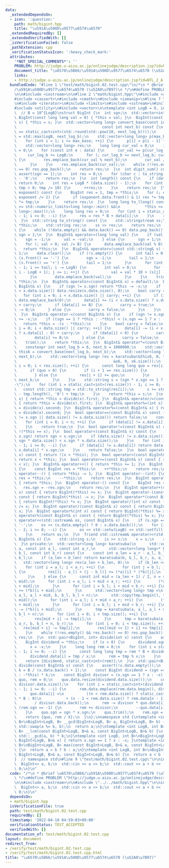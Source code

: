 ```yaml
---
data:
  _extendedDependsOn:
  - icon: ':question:'
    path: math/bigint.hpp
    title: "\u591A\u500D\u9577\u6574\u6570"
  _extendedRequiredBy: []
  _extendedVerifiedWith: []
  _isVerificationFailed: false
  _pathExtension: cpp
  _verificationStatusIcon: ':heavy_check_mark:'
  attributes:
    '*NOT_SPECIAL_COMMENTS*': ''
    PROBLEM: http://judge.u-aizu.ac.jp/onlinejudge/description.jsp?id=NTL_2_A
    document_title: "\u6570\u5B66/\u591A\u500D\u9577\u6574\u6570 (\u52A0\u7B97)"
    links:
    - http://judge.u-aizu.ac.jp/onlinejudge/description.jsp?id=NTL_2_A
  bundledCode: "#line 1 \"test/math/bigint.02.test.cpp\"\n/*\n * @brief \u6570\u5B66\
    /\u591A\u500D\u9577\u6574\u6570 (\u52A0\u7B97)\n */\n#define PROBLEM \"http://judge.u-aizu.ac.jp/onlinejudge/description.jsp?id=NTL_2_A\"\
    \n\n#include <iostream>\n\n#line 2 \"math/bigint.hpp\"\n#include <algorithm>\n\
    #include <cassert>\n#include <cmath>\n#include <iomanip>\n#line 7 \"math/bigint.hpp\"\
    \n#include <iterator>\n#include <limits>\n#include <sstream>\n#include <string>\n\
    #include <utility>\n#include <vector>\n\ntemplate <int LogB = 9, int B = 1000000000>\
    \  // B = 10^{LogB}\nstruct BigInt {\n  int sgn;\n  std::vector<int> data;\n \
    \ BigInt(const long long val = 0) { *this = val; }\n  BigInt(const std::string&\
    \ s) { *this = s; }\n  std::vector<long long> convert_base(const int next_log_b,\n\
    \                                      const int next_b) const {\n    assert(next_b\
    \ == static_cast<int>(std::round(std::pow(10, next_log_b))));\n    const int max_base\
    \ = std::max(LogB, next_log_b);\n    std::vector<long long> p(max_base + 1, 1);\n\
    \    for (int i = 1; i <= max_base; ++i) {\n      p[i] = p[i - 1] * 10;\n    }\n\
    \    std::vector<long long> res;\n    long long cur_val = 0;\n    int cur_log_b\
    \ = 0;\n    for (const int e : data) {\n      cur_val += p[cur_log_b] * e;\n \
    \     cur_log_b += LogB;\n      for (; cur_log_b >= next_log_b; cur_log_b -= next_log_b)\
    \ {\n        res.emplace_back(cur_val % next_b);\n        cur_val /= next_b;\n\
    \      }\n    }\n    res.emplace_back(cur_val);\n    while (!res.empty() && res.back()\
    \ == 0) res.pop_back();\n    return res;\n  }\n  int digit_sum() const {\n   \
    \ assert(sgn == 1);\n    int res = 0;\n    for (char c : to_string()) res += c\
    \ - '0';\n    return res;\n  }\n  int length() const {\n    if (data.empty())\
    \ return 0;\n    int res = LogB * (data.size() - 1);\n    for (int tmp = data.back();\
    \ tmp > 0; tmp /= 10) {\n      ++res;\n    }\n    return res;\n  }\n  BigInt pow(BigInt\
    \ exponent) const {\n    BigInt res = 1, tmp = *this;\n    for (; exponent > 0;\
    \ exponent /= 2) {\n      if (exponent.data.front() & 1) res *= tmp;\n      tmp\
    \ *= tmp;\n    }\n    return res;\n  }\n  long long to_llong() const {\n    assert(*this\
    \ >= std::numeric_limits<long long>::min() &&\n           *this <= std::numeric_limits<long\
    \ long>::max());\n    long long res = 0;\n    for (int i = static_cast<int>(data.size())\
    \ - 1; i >= 0; --i) {\n      res = res * B + data[i];\n    }\n    return res;\n\
    \  }\n  std::string to_string() const {\n    std::stringstream ss;\n    ss <<\
    \ *this;\n    std::string res;\n    ss >> res;\n    return res;\n  }\n  void trim()\
    \ {\n    while (!data.empty() && data.back() == 0) data.pop_back();\n    if (data.empty())\
    \ sgn = 1;\n  }\n  BigInt& operator=(long long val) {\n    if (val < 0) {\n  \
    \    sgn = -1;\n      val = -val;\n    } else {\n      sgn = 1;\n    }\n    data.clear();\n\
    \    for (; val > 0; val /= B) {\n      data.emplace_back(val % B);\n    }\n \
    \   return *this;\n  }\n  BigInt& operator=(const std::string& s) {\n    sgn =\
    \ 1;\n    data.clear();\n    if (!s.empty()) {\n      int tail = 0;\n      if\
    \ (s.front() == '-') {\n        sgn = -1;\n        tail = 1;\n      } else if\
    \ (s.front() == '+') {\n        tail = 1;\n      }\n      for (int i = s.length()\
    \ - 1; i >= tail; i -= LogB) {\n        int val = 0;\n        for (int j = std::max(tail,\
    \ i - LogB + 1); j <= i; ++j) {\n          val = val * 10 + (s[j] - '0');\n  \
    \      }\n        data.emplace_back(val);\n      }\n    }\n    trim();\n    return\
    \ *this;\n  }\n  BigInt& operator=(const BigInt& x) = default;\n  BigInt& operator+=(const\
    \ BigInt& x) {\n    if (sgn != x.sgn) return *this -= -x;\n    if (data.size()\
    \ < x.data.size()) data.resize(x.data.size(), 0);\n    bool carry = false;\n \
    \   for (int i = 0; i < x.data.size() || carry; ++i) {\n      if (i == data.size())\
    \ data.emplace_back(0);\n      data[i] += (i < x.data.size() ? x.data[i] : 0)\
    \ + carry;\n      if (data[i] >= B) {\n        carry = true;\n        data[i]\
    \ -= B;\n      } else {\n        carry = false;\n      }\n    }\n    return *this;\n\
    \  }\n  BigInt& operator-=(const BigInt& x) {\n    if (sgn != x.sgn) return *this\
    \ += -x;\n    if ((sgn == 1 ? *this : -*this) < (x.sgn == 1 ? x : -x)) {\n   \
    \   return *this = -(x - *this);\n    }\n    bool carry = false;\n    for (int\
    \ i = 0; i < data.size() || carry; ++i) {\n      data[i] -= (i < x.data.size()\
    \ ? x.data[i] : 0) + carry;\n      if (data[i] < 0) {\n        carry = true;\n\
    \        data[i] += B;\n      } else {\n        carry = false;\n      }\n    }\n\
    \    trim();\n    return *this;\n  }\n  BigInt& operator*=(const BigInt& x) {\n\
    \    constexpr int next_log_b = 6, next_b = 1000000;\n    std::vector<long long>\
    \ this6 = convert_base(next_log_b, next_b);\n    std::vector<long long> x6 = x.convert_base(next_log_b,\
    \ next_b);\n    std::vector<long long> res = karatsuba(&this6, 0, this6.size(),\n\
    \                                           &x6, 0, x6.size());\n    for (int\
    \ i = 0; i < res.size(); ++i) {\n      const long long quo = res[i] / next_b;\n\
    \      if (quo > 0) {\n        if (i + 1 == res.size()) {\n          res.emplace_back(quo);\n\
    \        } else {\n          res[i + 1] += quo;\n        }\n        res[i] %=\
    \ next_b;\n      }\n    }\n    std::string s = (sgn * x.sgn == 1 ? \"+\" : \"\
    -\");\n    for (int i = static_cast<int>(res.size()) - 1; i >= 0; --i) {\n   \
    \   const std::string tmp = std::to_string(res[i]);\n      s += std::string(next_log_b\
    \ - tmp.length(), '0') + tmp;\n    }\n    return *this = s;\n  }\n  BigInt& operator/=(int\
    \ x) { return *this = divide(x).first; }\n  BigInt& operator/=(const BigInt& x)\
    \ { return *this = divide(x).first; }\n  BigInt& operator%=(int x) { return *this\
    \ = divide(x).second; }\n  BigInt& operator%=(const BigInt& x) { return *this\
    \ = divide(x).second; }\n  bool operator==(const BigInt& x) const {\n    if (sgn\
    \ != x.sgn || data.size() != x.data.size()) return false;\n    const int n = data.size();\n\
    \    for (int i = 0; i < n; ++i) {\n      if (data[i] != x.data[i]) return false;\n\
    \    }\n    return true;\n  }\n  bool operator!=(const BigInt& x) const { return\
    \ !(*this == x); }\n  bool operator<(const BigInt& x) const {\n    if (sgn !=\
    \ x.sgn) return sgn < x.sgn;\n    if (data.size() != x.data.size()) {\n      return\
    \ sgn * data.size() < x.sgn * x.data.size();\n    }\n    for (int i = static_cast<int>(data.size())\
    \ - 1; i >= 0; --i) {\n      if (data[i] != x.data[i]) return data[i] * sgn <\
    \ x.data[i] * x.sgn;\n    }\n    return false;\n  }\n  bool operator<=(const BigInt&\
    \ x) const { return !(x < *this); }\n  bool operator>(const BigInt& x) const {\
    \ return x < *this; }\n  bool operator>=(const BigInt& x) const { return !(*this\
    \ < x); }\n  BigInt& operator++() { return *this += 1; }\n  BigInt operator++(int)\
    \ {\n    const BigInt res = *this;\n    ++*this;\n    return res;\n  }\n  BigInt&\
    \ operator--() { return *this -= 1; }\n  BigInt operator--(int) {\n    const BigInt\
    \ res = *this;\n    --*this;\n    return res;\n  }\n  BigInt operator+() const\
    \ { return *this; }\n  BigInt operator-() const {\n    BigInt res = *this;\n \
    \   res.sgn = -res.sgn;\n    return res;\n  }\n  BigInt operator+(const BigInt&\
    \ x) const { return BigInt(*this) += x; }\n  BigInt operator-(const BigInt& x)\
    \ const { return BigInt(*this) -= x; }\n  BigInt operator*(const BigInt& x) const\
    \ { return BigInt(*this) *= x; }\n  BigInt operator/(int x) const { return BigInt(*this)\
    \ /= x; }\n  BigInt operator/(const BigInt& x) const { return BigInt(*this) /=\
    \ x; }\n  BigInt operator%(int x) const { return BigInt(*this) %= x; }\n  BigInt\
    \ operator%(const BigInt& x) const { return BigInt(*this) %= x; }\n  friend std::ostream&\
    \ operator<<(std::ostream& os, const BigInt& x) {\n    if (x.sgn == -1) os <<\
    \ '-';\n    os << (x.data.empty() ? 0 : x.data.back());\n    for (int i = static_cast<int>(x.data.size())\
    \ - 2; i >= 0; --i) {\n      os << std::setw(LogB) << std::setfill('0') << x.data[i];\n\
    \    }\n    return os;\n  }\n  friend std::istream& operator>>(std::istream& is,\
    \ BigInt& x) {\n    std::string s;\n    is >> s;\n    x = s;\n    return is;\n\
    \  }\n private:\n  std::vector<long long> karatsuba(\n      std::vector<long long>*\
    \ a, const int a_l, const int a_r,\n      std::vector<long long>* b, const int\
    \ b_l, const int b_r) const {\n    const int a_len = a_r - a_l, b_len = b_r -\
    \ b_l;\n    if (a_len < b_len) return karatsuba(b, b_l, b_r, a, a_l, a_r);\n \
    \   std::vector<long long> res(a_len + b_len, 0);\n    if (b_len <= 32) {\n  \
    \    for (int i = a_l; i < a_r; ++i) {\n        for (int j = b_l; j < b_r; ++j)\
    \ {\n          res[(i - a_l) + (j - b_l)] += (*a)[i] * (*b)[j];\n        }\n \
    \     }\n    } else {\n      const int mid = (a_len + 1) / 2, n = std::min(a_len,\
    \ mid);\n      for (int i = a_l; i + mid < a_r; ++i) {\n        (*a)[i] += (*a)[i\
    \ + mid];\n      }\n      for (int i = b_l; i + mid < b_r; ++i) {\n        (*b)[i]\
    \ += (*b)[i + mid];\n      }\n      std::vector<long long> tmp =\n          karatsuba(a,\
    \ a_l, a_l + mid, b, b_l, b_l + n);\n      std::copy(tmp.begin(), tmp.end(), std::next(res.begin(),\
    \ mid));\n      for (int i = a_l; i + mid < a_r; ++i) {\n        (*a)[i] -= (*a)[i\
    \ + mid];\n      }\n      for (int i = b_l; i + mid < b_r; ++i) {\n        (*b)[i]\
    \ -= (*b)[i + mid];\n      }\n      tmp = karatsuba(a, a_l, a_l + mid, b, b_l,\
    \ b_l + n);\n      for (int i = 0; i < tmp.size(); ++i) {\n        res[i] += tmp[i];\n\
    \        res[mid + i] -= tmp[i];\n      }\n      tmp = karatsuba(a, a_l + mid,\
    \ a_r, b, b_l + n, b_r);\n      for (int i = 0; i < tmp.size(); ++i) {\n     \
    \   res[mid + i] -= tmp[i];\n        res[(mid << 1) + i] += tmp[i];\n      }\n\
    \    }\n    while (!res.empty() && res.back() == 0) res.pop_back();\n    return\
    \ res;\n  }\n  std::pair<BigInt, int> divide(int x) const {\n    assert(x != 0);\n\
    \    BigInt dividend = *this;\n    if (x < 0) {\n      dividend.sgn = -dividend.sgn;\n\
    \      x = -x;\n    }\n    long long rem = 0;\n    for (int i = static_cast<int>(dividend.data.size())\
    \ - 1; i >= 0; --i) {\n      const long long tmp = rem * B + dividend.data[i];\n\
    \      dividend.data[i] = tmp / x;\n      rem = tmp % x;\n    }\n    dividend.trim();\n\
    \    return {dividend, static_cast<int>(rem)};\n  }\n  std::pair<BigInt, BigInt>\
    \ divide(const BigInt& x) const {\n    assert(!x.data.empty());\n    const int\
    \ k = B / (x.data.back() + 1);\n    const BigInt dividend = (sgn == 1 ? *this\
    \ : -*this) * k;\n    const BigInt divisor = (x.sgn == 1 ? x : -x) * k;\n    BigInt\
    \ quo, rem = 0;\n    quo.data.resize(dividend.data.size());\n    const int n =\
    \ divisor.data.size();\n    for (int i = static_cast<int>(dividend.data.size())\
    \ - 1; i >= 0; --i) {\n      rem.data.emplace(rem.data.begin(), dividend.data[i]);\n\
    \      quo.data[i] =\n          ((n < rem.data.size() ? static_cast<long long>(rem.data[n])\
    \ * B : 0)\n           + (n - 1 < rem.data.size() ? rem.data[n - 1] : 0))\n  \
    \        / divisor.data.back();\n      rem -= divisor * quo.data[i];\n      while\
    \ (rem.sgn == -1) {\n        rem += divisor;\n        --quo.data[i];\n      }\n\
    \    }\n    quo.sgn = sgn * x.sgn;\n    quo.trim();\n    rem.sgn = sgn;\n    rem.trim();\n\
    \    return {quo, rem / k};\n  }\n};\nnamespace std {\ntemplate <int LogB, int\
    \ B>\nBigInt<LogB, B> __gcd(BigInt<LogB, B> a, BigInt<LogB, B> b) {\n  while (!b.data.empty())\
    \ std::swap(a %= b, b);\n  return a;\n}\ntemplate <int LogB, int B>\nBigInt<LogB,\
    \ B> __lcm(const BigInt<LogB, B>& a, const BigInt<LogB, B>& b) {\n  return a /\
    \ std::__gcd(a, b) * b;\n}\ntemplate <int LogB, int B>\nBigInt<LogB, B> abs(const\
    \ BigInt<LogB, B>& x) { return x.sgn == 1 ? x : -x; }\ntemplate <int LogB, int\
    \ B>\nBigInt<LogB, B> max(const BigInt<LogB, B>& a, const BigInt<LogB, B>& b)\
    \ {\n  return a < b ? b : a;\n}\ntemplate <int LogB, int B>\nBigInt<LogB, B> min(const\
    \ BigInt<LogB, B>& a, const BigInt<LogB, B>& b) {\n  return a < b ? a : b;\n}\n\
    }  // namespace std\n#line 9 \"test/math/bigint.02.test.cpp\"\n\nint main() {\n\
    \  BigInt<> a, b;\n  std::cin >> a >> b;\n  std::cout << a + b << '\\n';\n  return\
    \ 0;\n}\n"
  code: "/*\n * @brief \u6570\u5B66/\u591A\u500D\u9577\u6574\u6570 (\u52A0\u7B97)\n\
    \ */\n#define PROBLEM \"http://judge.u-aizu.ac.jp/onlinejudge/description.jsp?id=NTL_2_A\"\
    \n\n#include <iostream>\n\n#include \"../../math/bigint.hpp\"\n\nint main() {\n\
    \  BigInt<> a, b;\n  std::cin >> a >> b;\n  std::cout << a + b << '\\n';\n  return\
    \ 0;\n}\n"
  dependsOn:
  - math/bigint.hpp
  isVerificationFile: true
  path: test/math/bigint.02.test.cpp
  requiredBy: []
  timestamp: '2022-04-18 04:59:03+09:00'
  verificationStatus: TEST_ACCEPTED
  verifiedWith: []
documentation_of: test/math/bigint.02.test.cpp
layout: document
redirect_from:
- /verify/test/math/bigint.02.test.cpp
- /verify/test/math/bigint.02.test.cpp.html
title: "\u6570\u5B66/\u591A\u500D\u9577\u6574\u6570 (\u52A0\u7B97)"
---
```


